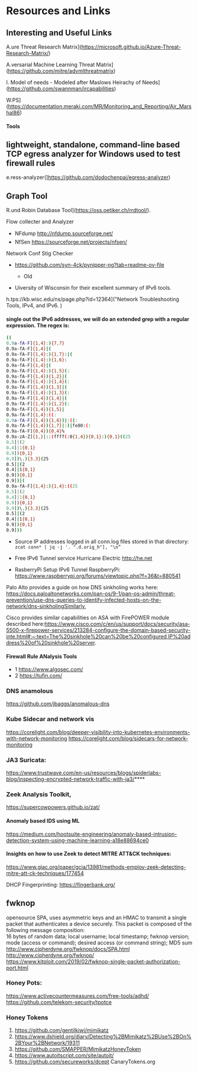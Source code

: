 # Resources and Links

## Interesting and Useful Links 


A.ure Threat Research Matrix](https://microsoft.github.io/Azure-Threat-Research-Matrix/) 

A.versarial Machine Learning Threat Matrix](https://github.com/mitre/advmlthreatmatrix)

I. Model of needs - Modeled after Maslows Heirachy of Needs](https://github.com/swannman/ircapabilities)

W.PS](https://documentation.meraki.com/MR/Monitoring_and_Reporting/Air_Marshal86)

####  Tools 
lightweight, standalone, command-line based TCP egress analyzer for Windows used to test firewall rules
 - 
 e.ress-analyzer(]https://github.com/dodochenpai/egress-analyzer)

Graph Tool
- 
R.und Robin Database Tool](https://oss.oetiker.ch/rrdtool/).

Flow collecter and Analyzer
- NFdump  http://nfdump.sourceforge.net/     
- NfSen https://sourceforge.net/projects/nfsen/

Network Conf Stig Checker
- https://github.com/syn-4ck/pynipper-ng?tab=readme-ov-file
    - Old

- Uiversity of Wisconsin for their excellent summary of IPv6 tools. 

h.tps://kb.wisc.edu/ns/page.php?id=12364]("Network Troubleshooting Tools, IPv4, and IPv6. )

#### single out the IPv6 addresses, we will do an extended grep with a regular expression. The regex is:
```sh
((
0.9a-fA-F]{1,4}:){7,7}
0.9a-fA-F]{1,4}|(
0.9a-fA-F]{1,4}:){1,7}:|(
0.9a-fA-F]{1,4}:){1,6}:
0.9a-fA-F]{1,4}|(
0.9a-fA-F]{1,4}:){1,5}(:
0.9a-fA-F]{1,4}){1,2}|(
0.9a-fA-F]{1,4}:){1,4}(:
0.9a-fA-F]{1,4}){1,3}|(
0.9a-fA-F]{1,4}:){1,3}(:
0.9a-fA-F]{1,4}){1,4}|(
0.9a-fA-F]{1,4}:){1,2}(:
0.9a-fA-F]{1,4}){1,5}|
0.9a-fA-F]{1,4}:((:
0.9a-fA-F]{1,4}){1,6})|:((:
0.9a-fA-F]{1,4}){1,7}|:)|fe80:(:
0.9a-fA-F]{0,4}){0,4}%
0.9a-zA-Z]{1,}|::(ffff(:0{1,4}){0,1}:){0,1}((25
0.5]|(2
0.4]|1{0,1}
0.9]){0,1}
0.9])\.){3,3}(25
0.5]|(2
0.4]|1{0,1}
0.9]){0,1}
0.9])|(
0.9a-fA-F]{1,4}:){1,4}:((25
0.5]|(2
0.4]|1{0,1}
0.9]){0,1}
0.9])\.){3,3}(25
0.5]|(2
0.4]|1{0,1}
0.9]){0,1}
0.9]))
```

- Source IP addresses logged in all conn.log files stored in that directory:
`zcat conn* | jq -j '.
".d.orig_h"], "\n”`

- Free IPv6 Tunnel service
Hurricane Electric http://he.net

- RasberryPi Setup IPv6 Tunnel
RaspberryPi: https://www.raspberrypi.org/forums/viewtopic.php?f=36&t=880541

Palo Alto provides a guide on how DNS sinkholing works here: https://docs.paloaltonetworks.com/pan-os/9-1/pan-os-admin/threat-prevention/use-dns-queries-to-identify-infected-hosts-on-the-network/dns-sinkholingSimilarly,

Cisco provides similar capabilities on ASA with FirePOWER module described here:https://www.cisco.com/c/en/us/support/docs/security/asa-5500-x-firepower-services/213284-configure-the-domain-based-security-inte.html#:~:text=The%20sinkhole%20can%20be%20configured,IP%20address%20of%20sinkhole%20server.

#### Firewall Rule ANalysis Tools
- 1 https://www.algosec.com/
- 2 https://tufin.com/

### DNS anamolous
https://github.com/jbaggs/anomalous-dns

### Kube Sidecar and network vis
https://corelight.com/blog/deeper-visibility-into-kubernetes-environments-with-network-monitoring
https://corelight.com/blog/sidecars-for-network-monitoring


### JA3 Suricata: 
https://www.trustwave.com/en-us/resources/blogs/spiderlabs-blog/inspecting-encrypted-network-traffic-with-ja3/****

### Zeek Analysis Toolkit, 
https://supercowpowers.github.io/zat/

####  Anomaly based IDS using ML
 https://medium.com/hootsuite-engineering/anomaly-based-intrusion-detection-system-using-machine-learning-a18e88694ce0


 #### Insights on how to use Zeek to detect MITRE ATT&CK techniques:
 https://www.giac.org/paper/gcia/13981/methods-employ-zeek-detecting-mitre-att-ck-techniques/177454

 DHCP Fingerprinting:  https://fingerbank.org/
 
 ## fwknop   
 opensource SPA, uses asymmetric keys and an HMAC to transmit a single packet that authenticates a device securely. This packet is composed of the following message composition:<br> 16 bytes of random data; local username; local timestamp; fwknop version; mode (access or command); desired access (or command string); MD5 sum  
http://www.cipherdyne.org/fwknop/docs/SPA.html  
 http://www.cipherdyne.org/fwknop/  
 https://www.kitploit.com/2019/02/fwknop-single-packet-authorization-port.html  

### Honey Pots: 
https://www.activecountermeasures.com/free-tools/adhd/
https://github.com/telekom-security/tpotce


###  Honey Tokens 
1. https://github.com/gentilkiwi/mimikatz
2. https://www.dshield.org/diary/Detecting%2BMimikatz%2BUse%2BOn%2BYour%2BNetwork/19311
3. https://github.com/SMAPPER/MimikatzHoneyToken
4. https://www.autoitscript.com/site/autoit/
5. https://github.com/secureworks/dcept
CanaryTokens.org
